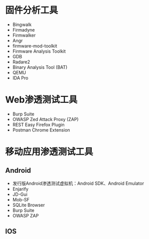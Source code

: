 

# 固件分析工具

* Bingwalk
* Firmadyne
* Firmwalker
* Angr
* firmware-mod-toolkit
* Firmware Analysis Toolkit
* GDB
* Radare2
* Binary Analysis Tool (BAT)
* QEMU
* IDA Pro



# Web渗透测试工具

* Burp Suite
* OWASP Zed Attack Proxy (ZAP)
* REST Easy Firefox Plugin
* Postman Chrome Extension



# 移动应用渗透测试工具

## Android

* 发行版Android渗透测试虚拟机：Android SDK、Android Emulator
* Enjarify
* JD-Gui
* Mob-SF
* SQLite Browser
* Burp Suite
* OWASP ZAP



## IOS
